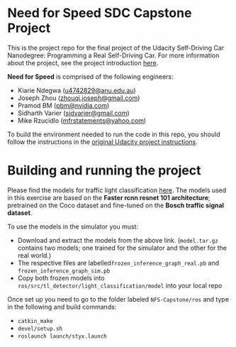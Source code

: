 # Need for Speed SDC Capstone Project
This is the project repo for the final project of the Udacity Self-Driving Car Nanodegree: Programming a Real Self-Driving Car. For more information about the project, see the project introduction [here](https://classroom.udacity.com/nanodegrees/nd013/parts/6047fe34-d93c-4f50-8336-b70ef10cb4b2/modules/e1a23b06-329a-4684-a717-ad476f0d8dff/lessons/462c933d-9f24-42d3-8bdc-a08a5fc866e4/concepts/5ab4b122-83e6-436d-850f-9f4d26627fd9).

**Need for Speed** is comprised of the following engineers:

* Kiarie Ndegwa (u4742829@anu.edu.au)
* Joseph Zhou (zhouqi.joseph@gmail.com)
* Pramod BM (pbm@nvidia.com)
* Sidharth Varier (sidvarier@gmail.com)
* Mike Rzucidlo (mfrstatements@yahoo.com)

To build the environment needed to run the code in this repo, you should follow the instructions in the [original Udacity project instructions](https://github.com/udacity/CarND-Capstone).

# Building and running the project
Please find the models for traffic light classification [here](https://drive.google.com/open?id=1_Tth59EMFbogki_6tEUdMxMvloUF__Vz).
The models used in this exercise are based on the **Faster rcnn resnet 101 architecture**; pretrained on the Coco dataset and fine-tuned on the **Bosch traffic signal dataset**.

To use the models in the simulator you must:
* Download and extract the models from the above link. (`model.tar.gz` contains two models; one trained for the simulator and the other for the real world.)
* The respective files are labelled```frozen_inference_graph_real.pb``` and ```frozen_inference_graph_sim.pb```
* Copy both frozen models into ```ros/src/tl_detector/light_classification/model``` into your local repo

Once set up you need to go to the folder labeled ```NFS-Capstone/ros``` and type in the following and build commands:
* ```catkin_make```
* ```devel/setup.sh```
* ```roslaunch launch/styx.launch```
